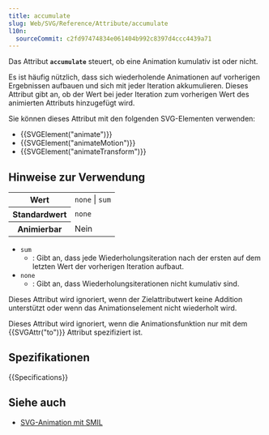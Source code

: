 ```yaml
---
title: accumulate
slug: Web/SVG/Reference/Attribute/accumulate
l10n:
  sourceCommit: c2fd97474834e061404b992c8397d4ccc4439a71
---
```


Das Attribut **`accumulate`** steuert, ob eine Animation kumulativ ist oder nicht.

Es ist häufig nützlich, dass sich wiederholende Animationen auf vorherigen Ergebnissen aufbauen und sich mit jeder Iteration akkumulieren. Dieses Attribut gibt an, ob der Wert bei jeder Iteration zum vorherigen Wert des animierten Attributs hinzugefügt wird.

Sie können dieses Attribut mit den folgenden SVG-Elementen verwenden:

- {{SVGElement("animate")}}
- {{SVGElement("animateMotion")}}
- {{SVGElement("animateTransform")}}

## Hinweise zur Verwendung

<table class="properties">
  <tbody>
    <tr>
      <th scope="row">Wert</th>
      <td><code>none</code> | <code>sum</code></td>
    </tr>
    <tr>
      <th scope="row">Standardwert</th>
      <td><code>none</code></td>
    </tr>
    <tr>
      <th scope="row">Animierbar</th>
      <td>Nein</td>
    </tr>
  </tbody>
</table>

- `sum`
  - : Gibt an, dass jede Wiederholungsiteration nach der ersten auf dem letzten Wert der vorherigen Iteration aufbaut.
- `none`
  - : Gibt an, dass Wiederholungsiterationen nicht kumulativ sind.

Dieses Attribut wird ignoriert, wenn der Zielattributwert keine Addition unterstützt oder wenn das Animationselement nicht wiederholt wird.

Dieses Attribut wird ignoriert, wenn die Animationsfunktion nur mit dem {{SVGAttr("to")}} Attribut spezifiziert ist.

## Spezifikationen

{{Specifications}}

## Siehe auch

- [SVG-Animation mit SMIL](/de/docs/Web/SVG/Guides/SVG_animation_with_SMIL)
